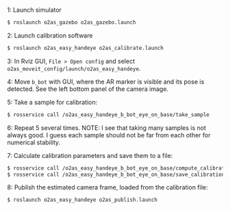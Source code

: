 1: Launch simulator
```bash
$ roslaunch o2as_gazebo o2as_gazebo.launch
```

2: Launch calibration software
```bash
$ roslaunch o2as_easy_handeye o2as_calibrate.launch 
```

3: In Rviz GUI, `File > Open config` and select 
`o2as_moveit_config/launch/o2as_easy_handeye`.

4: Move `b_bot` with GUI, where the AR marker is visible and its pose is 
detected. See the left bottom panel of the camera image.

5: Take a sample for calibration:
```bash
$ rosservice call /o2as_easy_handeye_b_bot_eye_on_base/take_sample
```

6: Repeat 5 several times. NOTE: I see that taking many samples is not always 
good. I guess each sample should not be far from each other for numerical 
stability.

7: Calculate calibration parameters and save them to a file:
```bash
$ rosservice call /o2as_easy_handeye_b_bot_eye_on_base/compute_calibration
$ rosservice call /o2as_easy_handeye_b_bot_eye_on_base/save_calibration
```

8: Publish the estimated camera frame, loaded from the calibration file:
```bash
$ roslaunch o2as_easy_handeye o2as_publish.launch
```
